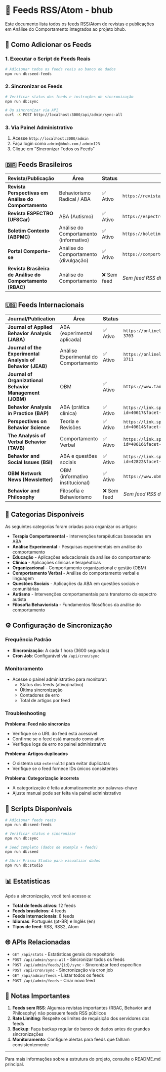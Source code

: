 # 📡 Feeds RSS/Atom - bhub

Este documento lista todos os feeds RSS/Atom de revistas e publicações em Análise do Comportamento integrados ao projeto bhub.

## 🚀 Como Adicionar os Feeds

### 1. Executar o Script de Feeds Reais

```bash
# Adicionar todos os feeds reais ao banco de dados
npm run db:seed-feeds
```

### 2. Sincronizar os Feeds

```bash
# Verificar status dos feeds e instruções de sincronização
npm run db:sync

# Ou sincronizar via API
curl -X POST http://localhost:3000/api/admin/sync-all
```

### 3. Via Painel Administrativo

1. Acesse `http://localhost:3000/admin`
2. Faça login como `admin@bhub.com` / `admin123`
3. Clique em "Sincronizar Todos os Feeds"

## 🇧🇷 Feeds Brasileiros

| Revista/Publicação | Área | Status | URL do Feed |
|-------------------|------|--------|-------------|
| **Revista Perspectivas em Análise do Comportamento** | Behaviorismo Radical / ABA | ✅ Ativo | `https://revistaperspectivas.org/perspectivas/feed` |
| **Revista ESPECTRO (UFSCar)** | ABA (Autismo) | ✅ Ativo | `https://espectro.ufscar.br/index.php/1979/gateway/plugin/WebFeedGatewayPlugin/rss2` |
| **Boletim Contexto (ABPMC)** | Análise do Comportamento (informativo) | ✅ Ativo | `https://boletimcontexto.wordpress.com/feed` |
| **Portal Comporte-se** | Análise do Comportamento (divulgação) | ✅ Ativo | `https://comportese.com/feed` |
| **Revista Brasileira de Análise do Comportamento (RBAC)** | Análise do Comportamento | ❌ Sem feed | *Sem feed RSS disponível* |

## 🇺🇸 Feeds Internacionais

| Journal/Publication | Área | Status | URL do Feed |
|--------------------|------|--------|-------------|
| **Journal of Applied Behavior Analysis (JABA)** | ABA (experimental aplicada) | ✅ Ativo | `https://onlinelibrary.wiley.com/rss/journal/10.1002/(ISSN)1938-3703` |
| **Journal of the Experimental Analysis of Behavior (JEAB)** | Análise Experimental do Comportamento | ✅ Ativo | `https://onlinelibrary.wiley.com/rss/journal/10.1002/(ISSN)1938-3711` |
| **Journal of Organizational Behavior Management (JOBM)** | OBM | ✅ Ativo | `https://www.tandfonline.com/rss/journal/WORG20` |
| **Behavior Analysis in Practice (BAP)** | ABA (prática clínica) | ✅ Ativo | `https://link.springer.com/search.rss?facet-journal-id=40617&facet-content-type=Article` |
| **Perspectives on Behavior Science** | Teoria e Revisões | ✅ Ativo | `https://link.springer.com/search.rss?facet-journal-id=40614&facet-content-type=Article` |
| **The Analysis of Verbal Behavior (TAVB)** | Comportamento Verbal | ✅ Ativo | `https://link.springer.com/search.rss?facet-journal-id=40616&facet-content-type=Article` |
| **Behavior and Social Issues (BSI)** | ABA e questões sociais | ✅ Ativo | `https://link.springer.com/search.rss?facet-journal-id=42822&facet-content-type=Article` |
| **OBM Network News (Newsletter)** | OBM (informativo institucional) | ✅ Ativo | `https://www.obmnetwork.com/news/news_rss.asp` |
| **Behavior and Philosophy** | Filosofia e Behaviorismo | ❌ Sem feed | *Sem feed RSS disponível* |

## 📂 Categorias Disponíveis

As seguintes categorias foram criadas para organizar os artigos:

- **Terapia Comportamental** - Intervenções terapêuticas baseadas em ABA
- **Análise Experimental** - Pesquisas experimentais em análise do comportamento  
- **Educação** - Aplicações educacionais da análise do comportamento
- **Clínica** - Aplicações clínicas e terapêuticas
- **Organizacional** - Comportamento organizacional e gestão (OBM)
- **Comportamento Verbal** - Análise do comportamento verbal e linguagem
- **Questões Sociais** - Aplicações da ABA em questões sociais e comunitárias
- **Autismo** - Intervenções comportamentais para transtorno do espectro autista
- **Filosofia Behaviorista** - Fundamentos filosóficos da análise do comportamento

## ⚙️ Configuração de Sincronização

### Frequência Padrão
- **Sincronização**: A cada 1 hora (3600 segundos)
- **Cron Job**: Configurável via `/api/cron/sync`

### Monitoramento
- Acesse o painel administrativo para monitorar:
  - Status dos feeds (ativo/inativo)
  - Última sincronização
  - Contadores de erro
  - Total de artigos por feed

### Troubleshooting

**Problema: Feed não sincroniza**
- Verifique se o URL do feed está acessível
- Confirme se o feed está marcado como ativo
- Verifique logs de erro no painel administrativo

**Problema: Artigos duplicados**
- O sistema usa `externalId` para evitar duplicatas
- Verifique se o feed fornece IDs únicos consistentes

**Problema: Categorização incorreta**
- A categorização é feita automaticamente por palavras-chave
- Ajuste manual pode ser feita via painel administrativo

## 🔧 Scripts Disponíveis

```bash
# Adicionar feeds reais
npm run db:seed-feeds

# Verificar status e sincronizar
npm run db:sync

# Seed completo (dados de exemplo + feeds)
npm run db:seed

# Abrir Prisma Studio para visualizar dados
npm run db:studio
```

## 📊 Estatísticas

Após a sincronização, você terá acesso a:
- **Total de feeds ativos**: 12 feeds
- **Feeds brasileiros**: 4 feeds
- **Feeds internacionais**: 8 feeds
- **Idiomas**: Português (pt-BR) e Inglês (en)
- **Tipos de feed**: RSS, RSS2, Atom

## 🌐 APIs Relacionadas

- `GET /api/stats` - Estatísticas gerais do repositório
- `POST /api/admin/sync-all` - Sincronizar todos os feeds
- `POST /api/admin/feeds/{id}/sync` - Sincronizar feed específico
- `POST /api/cron/sync` - Sincronização via cron job
- `GET /api/admin/feeds` - Listar todos os feeds
- `POST /api/admin/feeds` - Criar novo feed

## 📝 Notas Importantes

1. **Feeds sem RSS**: Algumas revistas importantes (RBAC, Behavior and Philosophy) não possuem feeds RSS públicos
2. **Rate Limiting**: Respeite os limites de requisição dos servidores dos feeds
3. **Backup**: Faça backup regular do banco de dados antes de grandes sincronizações
4. **Monitoramento**: Configure alertas para feeds que falham consistentemente

---

Para mais informações sobre a estrutura do projeto, consulte o README.md principal.
